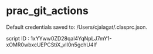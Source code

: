 # prac_git_actions


Default credentials saved to: /Users/cjalagat/.clasprc.json.

script ID : 1xYYww0ZD28qal4YqNpLJ7mY1-xOMR0wbxcUEPCStiX_vIl0n5gchU4If
